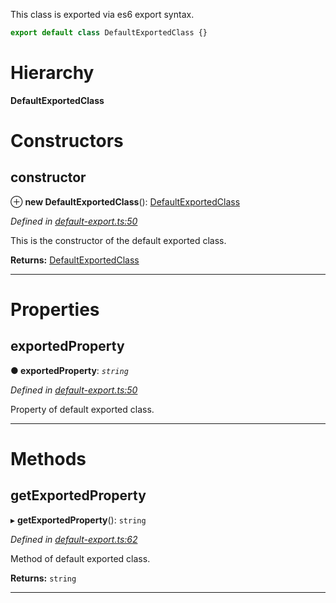 

This class is exported via es6 export syntax.

```js
export default class DefaultExportedClass {}
```

# Hierarchy

**DefaultExportedClass**

# Constructors

<a id="constructor"></a>

##  constructor

⊕ **new DefaultExportedClass**(): [DefaultExportedClass](_default_export_.defaultexportedclass.md)

*Defined in [default-export.ts:50](https://github.com/tgreyjs/typedoc-plugin-markdown/blob/master/test/src/default-export.ts#L50)*

This is the constructor of the default exported class.

**Returns:** [DefaultExportedClass](_default_export_.defaultexportedclass.md)

___

# Properties

<a id="exportedproperty"></a>

##  exportedProperty

**● exportedProperty**: *`string`*

*Defined in [default-export.ts:50](https://github.com/tgreyjs/typedoc-plugin-markdown/blob/master/test/src/default-export.ts#L50)*

Property of default exported class.

___

# Methods

<a id="getexportedproperty"></a>

##  getExportedProperty

▸ **getExportedProperty**(): `string`

*Defined in [default-export.ts:62](https://github.com/tgreyjs/typedoc-plugin-markdown/blob/master/test/src/default-export.ts#L62)*

Method of default exported class.

**Returns:** `string`

___

